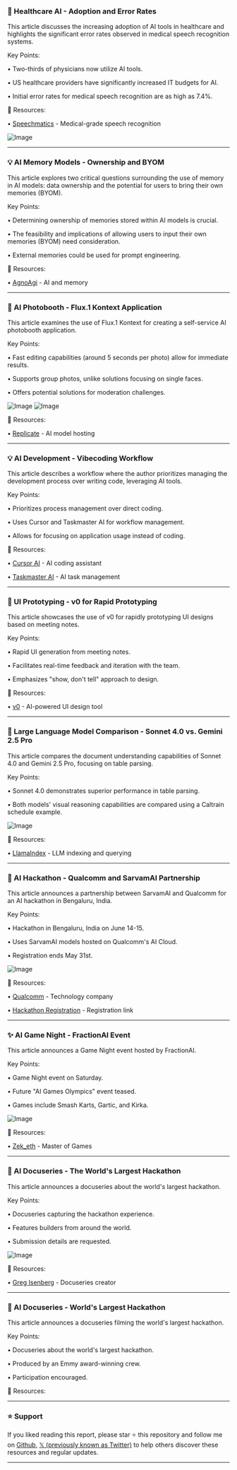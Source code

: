 ### 🤖 Healthcare AI - Adoption and Error Rates

This article discusses the increasing adoption of AI tools in healthcare and highlights the significant error rates observed in medical speech recognition systems.

Key Points:

• Two-thirds of physicians now utilize AI tools.


• US healthcare providers have significantly increased IT budgets for AI.


• Initial error rates for medical speech recognition are as high as 7.4%.


🔗 Resources:

• [Speechmatics](https://x.com/Speechmatics) - Medical-grade speech recognition


![Image](https://pbs.twimg.com/media/Gsa_63TXQAAB_cx?format=jpg&name=small)


---
### 💡 AI Memory Models - Ownership and BYOM

This article explores two critical questions surrounding the use of memory in AI models: data ownership and the potential for users to bring their own memories (BYOM).

Key Points:

• Determining ownership of memories stored within AI models is crucial.


• The feasibility and implications of allowing users to input their own memories (BYOM) need consideration.


• External memories could be used for prompt engineering.


🔗 Resources:

• [AgnoAgi](https://x.com/AgnoAgi) -  AI and memory


---
### 🚀 AI Photobooth - Flux.1 Kontext Application

This article examines the use of Flux.1 Kontext for creating a self-service AI photobooth application.

Key Points:

• Fast editing capabilities (around 5 seconds per photo) allow for immediate results.


• Supports group photos, unlike solutions focusing on single faces.


• Offers potential solutions for moderation challenges.


![Image](https://pbs.twimg.com/media/GsU0xEIaMAEubn3?format=jpg&name=small)
![Image](https://pbs.twimg.com/media/GsIi2ydXYAAbfjw?format=jpg&name=240x240)

🔗 Resources:

• [Replicate](https://x.com/replicate) - AI model hosting


---
### 💡 AI Development - Vibecoding Workflow

This article describes a workflow where the author prioritizes managing the development process over writing code, leveraging AI tools.

Key Points:

• Prioritizes process management over direct coding.


• Uses Cursor and Taskmaster AI for workflow management.


• Allows for focusing on application usage instead of coding.


🔗 Resources:

• [Cursor AI](https://x.com/cursor_ai) - AI coding assistant


• [Taskmaster AI](https://x.com/TaskmasterAI) - AI task management


---
### 🚀 UI Prototyping - v0 for Rapid Prototyping

This article showcases the use of v0 for rapidly prototyping UI designs based on meeting notes.

Key Points:

• Rapid UI generation from meeting notes.


• Facilitates real-time feedback and iteration with the team.


• Emphasizes "show, don't tell" approach to design.


🔗 Resources:

• [v0](https://x.com/v0) - AI-powered UI design tool


---
### 🤖 Large Language Model Comparison - Sonnet 4.0 vs. Gemini 2.5 Pro

This article compares the document understanding capabilities of Sonnet 4.0 and Gemini 2.5 Pro, focusing on table parsing.

Key Points:

• Sonnet 4.0 demonstrates superior performance in table parsing.


• Both models' visual reasoning capabilities are compared using a Caltrain schedule example.



![Image](https://pbs.twimg.com/media/GsSkKu9aMAAS8aN?format=jpg&name=small)

🔗 Resources:

• [LlamaIndex](https://x.com/llama_index) -  LLM indexing and querying


---
### 🚀 AI Hackathon - Qualcomm and SarvamAI Partnership

This article announces a partnership between SarvamAI and Qualcomm for an AI hackathon in Bengaluru, India.

Key Points:

• Hackathon in Bengaluru, India on June 14-15.


• Uses SarvamAI models hosted on Qualcomm's AI Cloud.


• Registration ends May 31st.


![Image](https://pbs.twimg.com/media/Gr8oy3RXgAEtX0-?format=jpg&name=small)

🔗 Resources:

• [Qualcomm](https://x.com/Qualcomm) -  Technology company


• [Hackathon Registration](https://qualcomm.com/developer/events/edge-ai-developer-hackathon/bengaluru-india…) -  Registration link


---
### ✨ AI Game Night - FractionAI Event

This article announces a Game Night event hosted by FractionAI.

Key Points:

• Game Night event on Saturday.


•  Future "AI Games Olympics" event teased.


• Games include Smash Karts, Gartic, and Kirka.



![Image](https://pbs.twimg.com/media/GsRUJC8XMAAUtet?format=png&name=small)

🔗 Resources:

• [Zek_eth](https://x.com/Zek_eth) -  Master of Games


---
### 🚀 AI Docuseries - The World's Largest Hackathon

This article announces a docuseries about the world's largest hackathon.

Key Points:

• Docuseries capturing the hackathon experience.


• Features builders from around the world.


• Submission details are requested.


![Image](https://pbs.twimg.com/amplify_video_thumb/1928594197050703873/img/ZKIpaApvAamYL7H5.jpg)

🔗 Resources:

• [Greg Isenberg](https://x.com/gregisenberg) -  Docuseries creator


---
### 🚀 AI Docuseries - World's Largest Hackathon

This article announces a docuseries filming the world's largest hackathon.

Key Points:

• Docuseries about the world's largest hackathon.


• Produced by an Emmy award-winning crew.


• Participation encouraged.


🔗 Resources:


---

### ⭐️ Support

If you liked reading this report, please star ⭐️ this repository and follow me on [Github](https://github.com/Drix10), [𝕏 (previously known as Twitter)](https://x.com/DRIX_10_) to help others discover these resources and regular updates.

---